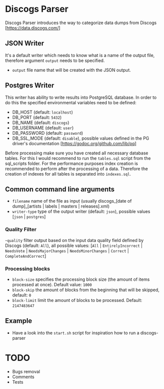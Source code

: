 # Discogs Parser

Discogs Parser introduces the way to categorize data dumps from Discogs [https://data.discogs.com/]

## JSON Writer
It's a default writer which needs to know what is a name of the output file, therefore argument `output` needs to be specified.
- `output` file name that will be created with the JSON output.

## Postgres Writer
This writer has ability to write results into PostgreSQL database. In order to do this the specified environmental variables need to be defined:
- DB_HOST (default: `localhost`)
- DB_PORT (default: `5432`)
- DB_NAME (default: `discogs`)
- DB_USERNAME (default: `user`)
- DB_PASSWORD (default: `password`)
- DB_SSL_MODE (default: `disable`), possible values defined in the PG driver's documentation [https://godoc.org/github.com/lib/pq]

Before processing make sure you have created all necessary database tables. For this I would recommend to run the `tables.sql` script from the sql_scripts folder. For the performance purposes index creation is recommended to perform after the processing of a data. Therefore the creation of indexes for all tables is separated into `indexes.sql`.  

## Common command line arguments
- `filename` name of the file as input (usually discogs_[date of dump]_[artists | labels | masters | releases].xml)
- `writer-type` type of the output writer (default: `json`), possible values [`json` | `postgres`]

### Quality Filter
-`quality` filter output based on the input data quality field defined by Discogs (default: `All`), all possible values: [`All` | `EntirelyIncorrect` | `NeedsVote` | `NeedsMajorChanges` | `NeedsMinorChanges` | `Correct` | `CompleteAndCorrect`]

### Processing blocks
- `block-size` specifies the processing block size (the amount of items processed at once). Default value: `1000`
- `block-skip` the amount of blocks from the beginning that will  be skipped, default: `0`
- `block-limit` limit the amount of blocks to be processed. Default: `2147483647`

## Example
 - Have a look into the `start.sh` script for inspiration how to run a discogs-parser  

# TODO
- Bugs removal
- Comments
- Tests